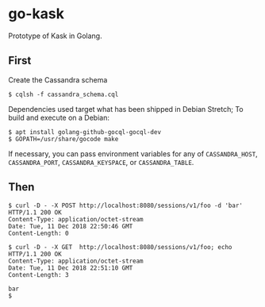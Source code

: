 go-kask
=======

Prototype of Kask in Golang.

First
-----
Create the Cassandra schema

    $ cqlsh -f cassandra_schema.cql

Dependencies used target what has been shipped in Debian Stretch; To build and
execute on a Debian:

    $ apt install golang-github-gocql-gocql-dev
    $ GOPATH=/usr/share/gocode make

If necessary, you can pass environment variables for any of `CASSANDRA_HOST`,
`CASSANDRA_PORT`, `CASSANDRA_KEYSPACE`, or `CASSANDRA_TABLE`.

Then
----

    $ curl -D - -X POST http://localhost:8080/sessions/v1/foo -d 'bar'
    HTTP/1.1 200 OK
    Content-Type: application/octet-stream
    Date: Tue, 11 Dec 2018 22:50:46 GMT
    Content-Length: 0
    
    $ curl -D - -X GET  http://localhost:8080/sessions/v1/foo; echo
    HTTP/1.1 200 OK
    Content-Type: application/octet-stream
    Date: Tue, 11 Dec 2018 22:51:10 GMT
    Content-Length: 3
    
    bar
    $
